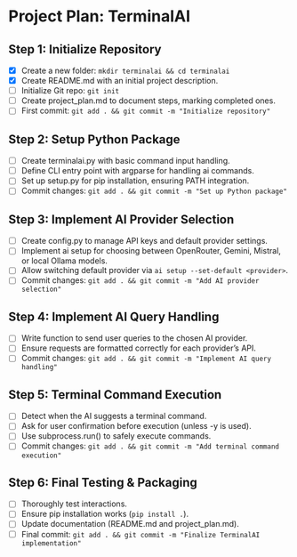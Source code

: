 # Project Plan: TerminalAI

## Step 1: Initialize Repository
- [x] Create a new folder: `mkdir terminalai && cd terminalai`
- [x] Create README.md with an initial project description.
- [ ] Initialize Git repo: `git init`
- [ ] Create project_plan.md to document steps, marking completed ones.
- [ ] First commit: `git add . && git commit -m "Initialize repository"`

## Step 2: Setup Python Package
- [ ] Create terminalai.py with basic command input handling.
- [ ] Define CLI entry point with argparse for handling ai commands.
- [ ] Set up setup.py for pip installation, ensuring PATH integration.
- [ ] Commit changes: `git add . && git commit -m "Set up Python package"`

## Step 3: Implement AI Provider Selection
- [ ] Create config.py to manage API keys and default provider settings.
- [ ] Implement ai setup for choosing between OpenRouter, Gemini, Mistral, or local Ollama models.
- [ ] Allow switching default provider via `ai setup --set-default <provider>`.
- [ ] Commit changes: `git add . && git commit -m "Add AI provider selection"`

## Step 4: Implement AI Query Handling
- [ ] Write function to send user queries to the chosen AI provider.
- [ ] Ensure requests are formatted correctly for each provider’s API.
- [ ] Commit changes: `git add . && git commit -m "Implement AI query handling"`

## Step 5: Terminal Command Execution
- [ ] Detect when the AI suggests a terminal command.
- [ ] Ask for user confirmation before execution (unless -y is used).
- [ ] Use subprocess.run() to safely execute commands.
- [ ] Commit changes: `git add . && git commit -m "Add terminal command execution"`

## Step 6: Final Testing & Packaging
- [ ] Thoroughly test interactions.
- [ ] Ensure pip installation works (`pip install .`).
- [ ] Update documentation (README.md and project_plan.md).
- [ ] Final commit: `git add . && git commit -m "Finalize TerminalAI implementation"`
